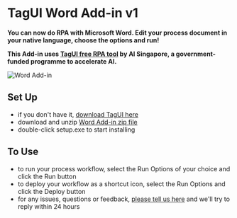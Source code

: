# TagUI Word Add-in v1
**You can now do RPA with Microsoft Word. Edit your process document in your native language, choose the options and run!**

**This Add-in uses [TagUI free RPA tool](https://github.com/kelaberetiv/TagUI) by AI Singapore, a government-funded programme to accelerate AI.**

![Word Add-in](https://raw.githubusercontent.com/kelaberetiv/TagUI/master/src/office/word/word_addin.png)

## Set Up
- if you don't have it, [download TagUI here](https://tagui.readthedocs.io/en/latest/setup.html)
- download and unzip [Word Add-in zip file](https://github.com/kelaberetiv/TagUI/releases/download/v6.14.0/Word_Add-in_v1.zip)
- double-click setup.exe to start installing

## To Use
- to run your process workflow, select the Run Options of your choice and click the Run button
- to deploy your workflow as a shortcut icon, select the Run Options and click the Deploy button
- for any issues, questions or feedback, [please tell us here](https://github.com/kelaberetiv/TagUI/issues/943) and we'll try to reply within 24 hours
